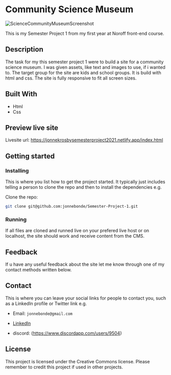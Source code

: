 # Community Science Museum

![ScienceCommunityMuseumScreenshot](https://user-images.githubusercontent.com/71976475/203601403-02e64bb6-bd7d-4d7b-a216-7513349b44a6.png)


This is my Semester Project 1 from my first year at Noroff front-end course.

## Description
The task for my this semester project 1 were to build a site for a community science museum.
I was given assets, like text and images to use, if i wanted to.
The target group for the site are kids and school groups.
It is build with html and css.
The site is fully responsive to fit all screen sizes.

## Built With

- Html
- Css


## Preview live site

Livesite url: https://jonnekrosbysemesterproject2021.netlify.app/index.html

## Getting started

### Installing

This is where you list how to get the project started. It typically just includes telling a person to clone the repo and then to install the dependencies e.g.

Clone the repo:

```bash
git clone git@github.com:jonnebonde/Semester-Project-1.git

```
### Running

If all files are cloned and runned live on your prefered live host or on localhost, the site should work and receive content from the CMS.

## Feedback
If u have any useful feedback about the site let me know through one of my contact methods written below.

## Contact

This is where you can leave your social links for people to contact you, such as a LinkedIn profile or Twitter link e.g.

- Email: ```jonnebonde@gmail.com```


- [LinkedIn](https://www.linkedin.com/in/jonne-martin-krosby-a689ba1b1/)
- discord: (https://www.discordapp.com/users/9504)

## License

This project is licensed under the Creative Commons license.
Please remember to credit this project if used in other projects.

